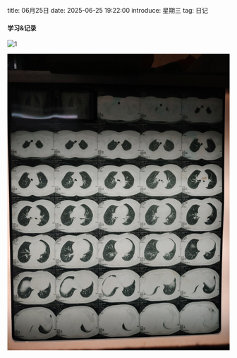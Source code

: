 title: 06月25日
date: 2025-06-25 19:22:00
introduce: 星期三
tag: 日记

#### 学习&记录
![1](/static/img/2025/06/25/1.jpg)

![2](/static/img/2025/06/25/2.jpg)

